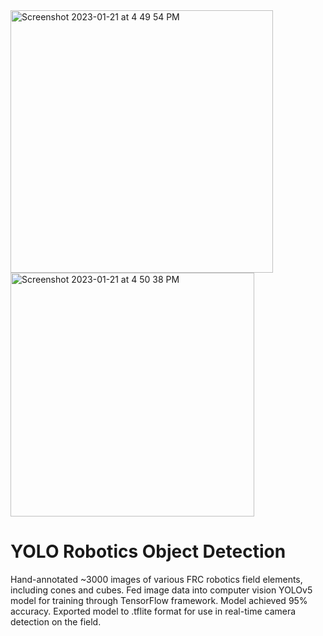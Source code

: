 <img width="420" alt="Screenshot 2023-01-21 at 4 49 54 PM" src="https://github.com/user-attachments/assets/79b6d358-ce9a-4a6e-82e6-e9af954a0513">
<img width="390" alt="Screenshot 2023-01-21 at 4 50 38 PM" src="https://github.com/user-attachments/assets/4f1259af-c057-47f5-88cb-219dd3623599">

# YOLO Robotics Object Detection
Hand-annotated ~3000 images of various FRC robotics field elements, including cones and cubes. Fed image data into computer vision YOLOv5 model for training through TensorFlow framework. Model achieved 95% accuracy. Exported model to .tflite format for use in real-time camera detection on the field.  

